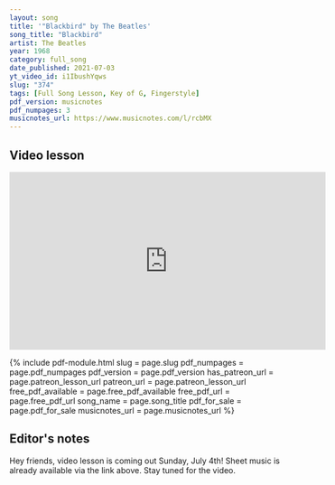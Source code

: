```yaml
---
layout: song
title: '"Blackbird" by The Beatles'
song_title: "Blackbird"
artist: The Beatles
year: 1968
category: full_song
date_published: 2021-07-03
yt_video_id: i1IbushYqws
slug: "374"
tags: [Full Song Lesson, Key of G, Fingerstyle]
pdf_version: musicnotes
pdf_numpages: 3
musicnotes_url: https://www.musicnotes.com/l/rcbMX
---
```


<!-- patreon_lesson_available: true
patreon_lesson_url: https://www.patreon.com/posts/46180882 -->

<!-- pdf_for_sale: https://gum.co/ubHzj -->

## Video lesson

<iframe width="560" height="315" src="https://www.youtube.com/embed/i1IbushYqws" frameborder="0" allow="accelerometer; autoplay; encrypted-media; gyroscope; picture-in-picture" allowfullscreen></iframe>

{% include pdf-module.html slug = page.slug pdf_numpages = page.pdf_numpages pdf_version = page.pdf_version has_patreon_url = page.patreon_lesson_url patreon_url = page.patreon_lesson_url free_pdf_available = page.free_pdf_available free_pdf_url = page.free_pdf_url song_name = page.song_title pdf_for_sale = page.pdf_for_sale musicnotes_url = page.musicnotes_url %}

<!-- ## Play-along covers

I have an additional video lesson available to my Patreon supporters, where I play two different play-through covers (beginning to end). In the first playthrough I play the entire song using the simple chord shapes (no fingerpicking patterns), and in the second I play the entire song with the full fingerpicking pattern. Both playthroughs are performed at a slower 72 beats per minute, which is slower than the Beatles version (94 bpm) -- which I trust will make the playthroughs easier to follow. -->

<!-- [Watch my full video playthroughs »]({{page.patreon_lesson_url}}) -->


## Editor's notes

Hey friends, video lesson is coming out Sunday, July 4th! Sheet music is already available via the link above. Stay tuned for the video.
